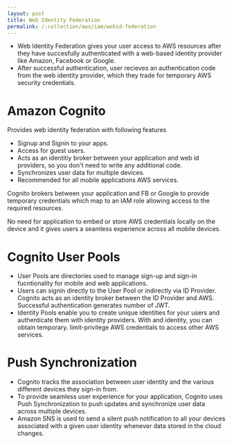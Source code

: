 ```yaml
---
layout: post
title: Web Identity Federation
permalink: /:collection/aws/iam/webid-federation
---
```


- Web Identity Federation gives your user access to AWS resources after they have succesfully authenticated with a web-based identity provider like Amazon, Facebook or Google.
- After successful authentication, user recieves an authentication code from the web identity provider, which they trade for temporary AWS security credentials.

# Amazon Cognito
Provides web identity federation with following features
- Signup and Signin to your apps.
- Access for guest users.
- Acts as an identitiy broker between your application and web id providers, so you don't need to write any additional code.
- Synchronizes user data for multiple devices.
- Recommended for all mobile applications AWS services.

Cognito brokers between your application and FB or Google to provide temporary credentials which map to an IAM role allowing access to the required resources.

No need for application to embed or store AWS credentials locally on the device and it gives users a seamless experience across all mobile devices.

# Cognito User Pools
- User Pools are directories used to manage sign-up and sign-in fucntionality for mobile and web applications.
- Users can signin directly to the User Pool or indirectly via ID Provider. Cognito acts as an identity broker between the ID Provider and AWS. Successful authentication generates number of JWT.
- Identity Pools enable you to create unique identities for your users and authenticate them with identity providers. With and identity, you can obtain temporary. limit-privilege AWS credentials to access other AWS services.

# Push Synchronization
- Cognito tracks the association between user identity and the various different devices they sign-in from.
- To provide seamless user experience for your application, Cognito uses Push Synchronization to push updates and synchronize user data across multiple devices.
- Amazon SNS is used to send a silent push notification to all your devices associated with a given user identity whenever data stored in the cloud changes.
